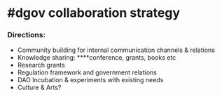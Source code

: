 # \#dgov collaboration strategy

### Directions:

* Community building for internal communication channels & relations
* Knowledge sharing: ****conference, grants, books etc
* Research grants
* Regulation framework and government relations
* DAO Incubation & experiments with existing needs
* Culture & Arts?

